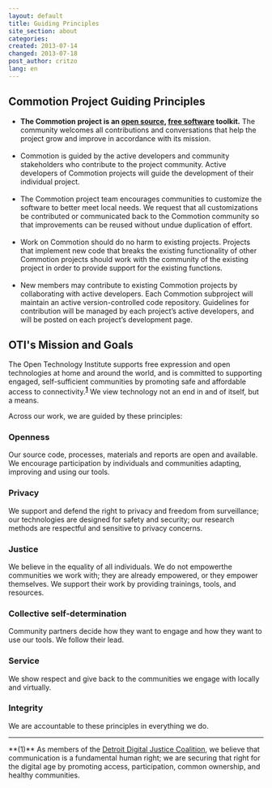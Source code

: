 ```yaml
---
layout: default
title: Guiding Principles
site_section: about
categories: 
created: 2013-07-14
changed: 2013-07-18
post_author: critzo
lang: en
---
```

<div class="about-content">
<h2>Commotion Project Guiding Principles</h2>

<ul>
	<li><strong>The Commotion project is an <a href="https://en.wikipedia.org/wiki/Open_source">open source</a>, <a href="https://en.wikipedia.org/wiki/Free_software">free software</a> toolkit.</strong> The community welcomes all contributions and conversations that help the project grow and improve in accordance with its mission.<br />
	&nbsp;</li>
	<li>Commotion is guided by the active developers and community stakeholders who contribute to the project community. Active developers of Commotion projects will guide the development of their individual project.<br />
	&nbsp;</li>
	<li>The Commotion project team encourages communities to customize the software to better meet local needs. We request that all customizations be contributed or communicated back to the Commotion community so that improvements can be reused without undue duplication of effort.<br />
	&nbsp;</li>
	<li>Work on Commotion should do no harm to existing projects. Projects that implement new code that breaks the existing functionality of other Commotion projects should work with the community of the existing project in order to provide support for the existing functions.<br />
	&nbsp;</li>
	<li>New members may contribute to existing Commotion projects by collaborating with active developers. Each Commotion subproject will maintain an active version-controlled code repository. Guidelines for contribution will be managed by each project’s active developers, and will be posted on each project’s development page.</li>
</ul>
 
<h2>OTI's Mission and Goals</h2>

 The Open Technology Institute supports free expression and open technologies at home and around the world, and is committed to supporting engaged, self-sufficient communities by promoting safe and affordable access to connectivity.<sup><a href="#footnote1">**1**</a></sup> We view technology not an end in and of itself, but a means.

Across our work, we are guided by these principles:

### Openness 
Our source code, processes, materials and reports are open and available. We encourage participation by individuals and communities adapting, improving and using our tools.

### Privacy 
We support and defend the right to privacy and freedom from surveillance; our technologies are designed for safety and security; our research methods are respectful and sensitive to privacy concerns.

### Justice 
We believe in the equality of all individuals. We do not empowerthe communities we work with; they are already empowered, or they empower themselves. We support their work by providing trainings, tools, and resources.

### Collective self-determination
Community partners decide how they want to engage and how they want to use our tools. We follow their lead.

### Service 
We show respect and give back to the communities we engage with locally and virtually.

### Integrity
We are accountable to these principles in everything we do.

<hr>
<span id="footnote1">**(1)** As members of the <a href="http://detroitdjc.org/principles/" target="_blank">Detroit Digital Justice Coalition</a>, we believe that communication is a fundamental human right; we are securing that right for the digital age by promoting access, participation, common ownership, and healthy communities.</span>
</div>
